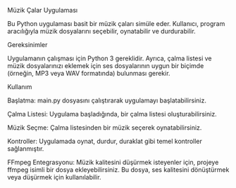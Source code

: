 Müzik Çalar Uygulaması

Bu Python uygulaması basit bir müzik çaları simüle eder. Kullanıcı, program aracılığıyla müzik dosyalarını seçebilir, oynatabilir ve durdurabilir.

Gereksinimler

Uygulamanın çalışması için Python 3 gereklidir. Ayrıca, çalma listesi ve müzik dosyalarınızı eklemek için ses dosyalarının uygun bir biçimde (örneğin, MP3 veya WAV formatında) bulunması gerekir.

Kullanım

Başlatma: main.py dosyasını çalıştırarak uygulamayı başlatabilirsiniz.

Çalma Listesi: Uygulama başladığında, bir çalma listesi oluşturabilirsiniz.

Müzik Seçme: Çalma listesinden bir müzik seçerek oynatabilirsiniz.

Kontroller: Uygulamada oynat, durdur, duraklat gibi temel kontroller sağlanmıştır.

FFmpeg Entegrasyonu: Müzik kalitesini düşürmek isteyenler için, projeye ffmpeg isimli bir dosya ekleyebilirsiniz. Bu dosya, ses kalitesini dönüştürmek veya düşürmek için kullanılabilir.
